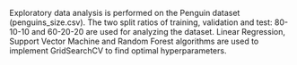 Exploratory data analysis is performed on the Penguin dataset (penguins_size.csv). The two split ratios of training, validation and test: 80-10-10 and 60-20-20 are used for analyzing the dataset. Linear Regression, Support Vector Machine and Random Forest algorithms are used to implement GridSearchCV to find optimal hyperparameters. 
